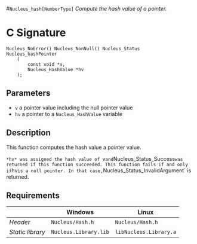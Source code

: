 #`Nucleus_hash[NumberType]`
*Compute the hash value of a pointer.*

# C Signature
```
Nucleus_NoError() Nucleus_NonNull() Nucleus_Status
Nucleus_hashPointer
    (
        const void *v,
        Nucleus_HashValue *hv
    );
```

## Parameters
- `v` a pointer value including the null pointer value
- `hv` a pointer to a `Nucleus_HashValue` variable

## Description
This function computes the hash value a pointer value.

`*hv* was assigned the hash value of `v` and `Nucleus_Status_Success` was returned if this function succeeded.
This function fails if and only if `hv` is a null pointer.
In that case, `Nucleus_Status_InvalidArgument` is returned.

## Requirements

|                      | Windows                                         | Linux                                           |
|----------------------|-------------------------------------------------|-------------------------------------------------|
| *Header*             | `Nucleus/Hash.h`                                | `Nucleus/Hash.h`                                |
| *Static library*     | `Nucleus.Library.lib`                           | `libNucleus.Library.a`                          |
